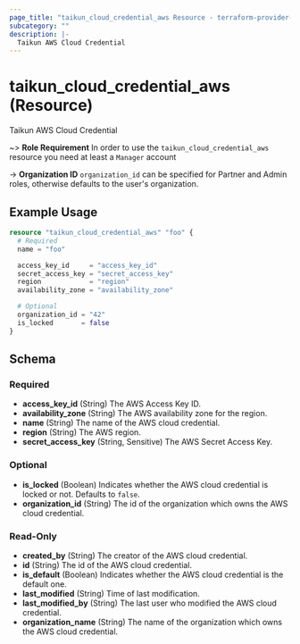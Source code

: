 ```yaml
---
page_title: "taikun_cloud_credential_aws Resource - terraform-provider-taikun"
subcategory: ""
description: |-
  Taikun AWS Cloud Credential
---
```


# taikun_cloud_credential_aws (Resource)

Taikun AWS Cloud Credential

~> **Role Requirement** In order to use the `taikun_cloud_credential_aws` resource you need at least a `Manager`
account

-> **Organization ID** `organization_id` can be specified for Partner and Admin roles, otherwise defaults to the user's
organization.

## Example Usage

```terraform
resource "taikun_cloud_credential_aws" "foo" {
  # Required
  name = "foo"

  access_key_id     = "access_key_id"
  secret_access_key = "secret_access_key"
  region            = "region"
  availability_zone = "availability_zone"

  # Optional
  organization_id = "42"
  is_locked       = false
}
```

<!-- schema generated by tfplugindocs -->
## Schema

### Required

- **access_key_id** (String) The AWS Access Key ID.
- **availability_zone** (String) The AWS availability zone for the region.
- **name** (String) The name of the AWS cloud credential.
- **region** (String) The AWS region.
- **secret_access_key** (String, Sensitive) The AWS Secret Access Key.

### Optional

- **is_locked** (Boolean) Indicates whether the AWS cloud credential is locked or not. Defaults to `false`.
- **organization_id** (String) The id of the organization which owns the AWS cloud credential.

### Read-Only

- **created_by** (String) The creator of the AWS cloud credential.
- **id** (String) The id of the AWS cloud credential.
- **is_default** (Boolean) Indicates whether the AWS cloud credential is the default one.
- **last_modified** (String) Time of last modification.
- **last_modified_by** (String) The last user who modified the AWS cloud credential.
- **organization_name** (String) The name of the organization which owns the AWS cloud credential.

